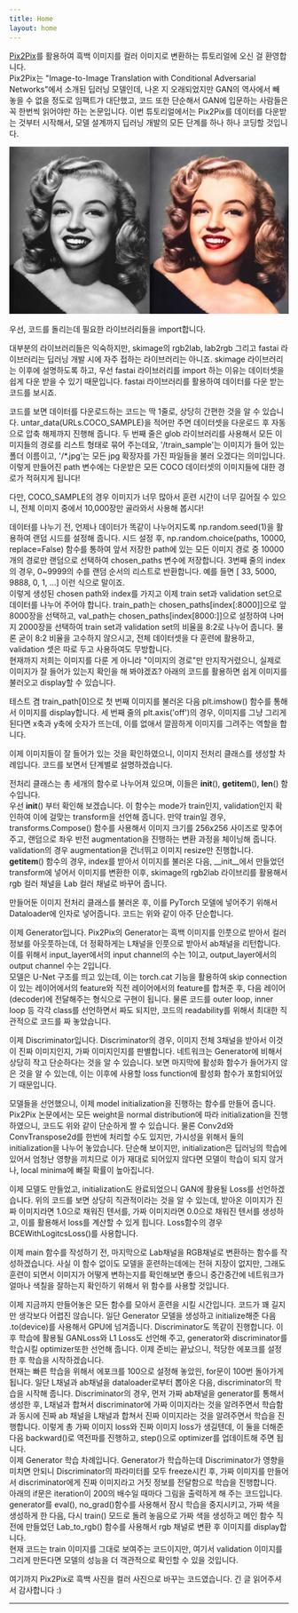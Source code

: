 ```yaml
---
title: Home
layout: home
---
```


[Pix2Pix]를 활용하여 흑백 이미지를 컬러 이미지로 변환하는 튜토리얼에 오신 걸 환영합니다.  
Pix2Pix는 "Image-to-Image Translation with Conditional Adversarial Networks"에서 소개된 딥러닝 모델인데, 나온 지 오래되었지만 GAN의 역사에서 빼 놓을 수 없을 정도로 임팩트가 대단했고, 코드 또한 단순해서 GAN에 입문하는 사람들은 꼭 한번씩 읽어야만 하는 논문입니다. 이번 튜토리얼에서는 Pix2Pix를 데이터를 다운받는 것부터 시작해서, 모델 설계까지 딥러닝 개발의 모든 단계를 하나 하나 코딩할 것입니다.

![image](image.jpeg)

우선, 코드를 돌리는데 필요한 라이브러리들을 import합니다.
<script src="https://gist.github.com/youngjaeoh/89b7c8b7914a92e063f6da60779398a9.js"></script>

대부분의 라이브러리들은 익숙하지만, skimage의 rgb2lab, lab2rgb 그리고 fastai 라이브러리는 딥러닝 개발 시에 자주 접하는 라이브러리는 아니죠. skimage 라이브러리는 이후에 설명하도록 하고, 우선 fastai 라이브러리를 import 하는 이유는 데이터셋을 쉽게 다운 받을 수 있기 때문입니다. fastai 라이브러리를 활용하여 데이터를 다운 받는 코드를 보시죠.
<script src="https://gist.github.com/youngjaeoh/00675769dc3a561e1ae434dea03d9b69.js"></script>
코드를 보면 데이터를 다운로드하는 코드는 딱 1줄로, 상당히 간편한 것을 알 수 있습니다. untar_data(URLs.COCO_SAMPLE)을 적어만 주면 데이터셋을 다운로드 후 자동으로 압축 해제까지 진행해 줍니다. 두 번째 줄은 glob 라이브러리를 사용해서 모든 이미지들의 경로를 리스트 형태로 묶어 주는데요, '/train_sample'는 이미지가 들어 있는 폴더 이름이고,  '/*.jpg'는 모든 jpg 확장자를 가진 파일들을 불러 오겠다는 의미입니다.  
이렇게 만들어진 path 변수에는 다운받은 모든 COCO 데이터셋의 이미지들에 대한 경로가 적혀지게 됩니다!  

다만, COCO_SAMPLE의 경우 이미지가 너무 많아서 훈련 시간이 너무 길어질 수 있으니, 전체 이미지 중에서 10,000장만 골라와서 사용해 봅시다!
<script src="https://gist.github.com/youngjaeoh/5aafa054158b22ba218a241c483485e2.js"></script>
데이터를 나누기 전, 언제나 데이터가 똑같이 나누어지도록 np.random.seed(1)을 활용하여 랜덤 시드를 설정해 줍니다. 시드 설정 후, np.random.choice(paths, 10000, replace=False) 함수를 통하여 앞서 저장한 path에 있는 모든 이미지 경로 중 10000개의 경로만 랜덤으로 선택하여 chosen_paths 변수에 저장합니다. 3번째 줄의 index의 경우, 0~9999의 수를 랜덤 순서의 리스트로 반환합니다. 예를 들면 [ 33, 5000, 9888, 0, 1, ...] 이런 식으로 말이죠.  
이렇게 생성된 chosen path와 index를 가지고 이제 train set과 validation set으로 데이터를 나누어 주어야 합니다. train_path는 chosen_paths[index[:8000]]으로 앞 8000장을 선택하고, val_path는 chosen_paths[index[8000:]]으로 설정하여 나머지 2000장을 선택하여 train set과 validation set의 비율을 8:2로 나누어 줍니다. 물론 굳이 8:2 비율을 고수하지 않으시고, 전체 데이터셋을 다 훈련에 활용하고, validation 셋은 따로 두고 사용하여도 무방합니다.  
현재까지 저희는 이미지를 다룬 게 아니라 "이미지의 경로"만 만지작거렸으니, 실제로 이미지가 잘 들어가 있는지 확인을 해 봐야겠죠? 아래의 코드를 활용하면 쉽게 이미지를 불러오고 display할 수 있습니다.
<script src="https://gist.github.com/youngjaeoh/78833412a664deff6ba250ccf67a3014.js"></script>
테스트 겸 train_path[0]으로 첫 번째 이미지를 불러온 다음 plt.imshow() 함수를 통해서 이미지를 display합니다. 세 번째 줄의 plt.axis('off')의 경우, 이미지를 그냥 그리게 된다면 x축과 y축에 숫자가 뜨는데, 이를 없애서 깔끔하게 이미지를 그려주는 역할을 합니다.  

이제 이미지들이 잘 들어가 있는 것을 확인하였으니, 이미지 전처리 클래스를 생성할 차례입니다. 코드를 보면서 단계별로 설명하겠습니다.
<script src="https://gist.github.com/youngjaeoh/b6135372152dfffa6d48f37f59123dff.js"></script>
전처리 클래스는 총 세개의 함수로 나누어져 있으며, 이들은 __init__(), __getitem__(), __len__() 함수입니다.  
우선 __init__() 부터 확인해 보겠습니다. 이 함수는 mode가 train인지, validation인지 확인하여 이에 걸맞는 transform을 선언해 줍니다. 만약 train일 경우, transforms.Compose() 함수를 사용해서 이미지 크기를 256x256 사이즈로 맞추어 주고, 랜덤으로 좌우 반전 augmentation을 진행하는 변환 과정을 체이닝해 줍니다. validation의 경우 augmentation을 건너뛰고 이미지 resize만 진행합니다.  
__getitem__() 함수의 경우, index를 받아서 이미지를 불러온 다음, __init__에서 만들었던 transform에 넣어서 이미지를 변환한 이후,  skimage의 rgb2lab 라이브리를 활용해서 rgb 컬러 채널을 Lab 컬러 채널로 바꾸어 줍니다.  

<script src="https://gist.github.com/youngjaeoh/773deafb1f5f428db99e36203b5f00ea.js"></script>
만들어둔 이미지 전처리 클래스를 불러온 후, 이를 PyTorch 모델에 넣어주기 위해서 Dataloader에 인자로 넣어줍니다. 코드는 위와 같이 아주 단순합니다.

<script src="https://gist.github.com/youngjaeoh/44bda7fc84b489c8ccad20df7c94db4e.js"></script>
이제 Generator입니다. Pix2Pix의 Generator는 흑백 이미지를 인풋으로 받아서 컬러 정보를 아웃풋하는데, 더 정확하게는 L채널을 인풋으로 받아서 ab채널을 리턴합니다. 이를 위해서 input_layer에서의 input channel의 수는 1이고, output_layer에서의 output channel 수는 2입니다.  
모델은 U-Net 구조를 띄고 있는데, 이는 torch.cat 기능을 활용하여 skip connection이 있는 레이어에서의 feature와 직전 레이어에서의 feature를 합쳐준 후, 다음 레이어(decoder)에 전달해주는 형식으로 구현이 됩니다. 물론 코드를 outer loop, inner loop 등 각각 class를 선언하면서 짜도 되지만, 코드의 readability를 위해서 최대한 직관적으로 코드를 짜 놓았습니다.  

<script src="https://gist.github.com/youngjaeoh/4512360f3f4af3d3f63894f8a29a70ea.js"></script>
이제 Discriminator입니다. Discriminator의 경우, 이미지 전체 3채널을 받아서 이것이 진짜 이미지인지, 가짜 이미지인지를 판별합니다. 네트워크는 Generator에 비해서 상당히 작고 단순하다는 것을 알 수 있습니다. 보면 마지막에 활성화 함수가 들어가지 않은 것을 알 수 있는데, 이는 이후에 사용할 loss function에 활성화 함수가 포함되어있기 때문입니다.  

<script src="https://gist.github.com/youngjaeoh/b68c808995c9d10c27bba000de3cb0d1.js"></script>
모델들을 선언했으니, 이제 model initialization을 진행하는 함수를 만들어 줍니다. Pix2Pix 논문에서는 모든 weight을 normal distribution에 따라 initialization을 진행하였으니, 코드도 위와 같이 단순하게 짤 수 있습니다. 물론 Conv2d와 ConvTranspose2d를 한번에 처리할 수도 있지만, 가시성을 위해서 둘의 initialization을 나누어 놓았습니다. 단순해 보이지만, initialization은 딥러닝의 학습에 있어서 엄청난 영향을 끼치므로 이가 재대로 되어있지 않다면 모델이 학습이 되지 않거나, local minima에 빠질 확률이 높아집니다.  

<script src="https://gist.github.com/youngjaeoh/123131d663c5284e3ff4ab7232fe1177.js"></script>
이제 모델도 만들었고, initialization도 완료되었으니 GAN에 활용될 Loss를 선언하겠습니다. 위의 코드를 보면 상당히 직관적이라는 것을 알 수 있는데, 받아온 이미지가 진짜 이미지라면 1.0으로 채워진 텐서를, 가짜 이미지라면 0.0으로 채워진 텐서를 생성하고, 이를 활용해서 loss를 계산할 수 있게 힙니다. Loss함수의 경우 BCEWithLogitcsLoss()를 사용합니다.  

<script src="https://gist.github.com/youngjaeoh/9cdb2e19dbfebdeb94571f05629b3a2d.js"></script>
이제 main 함수를 작성하기 전, 마지막으로 Lab채널을 RGB채널로 변환하는 함수를 작성하겠습니다. 사실 이 함수 없이도 모델을 훈련하는데에는 전혀 지장이 없지만, 그래도 훈련이 되면서 이미지가 어떻게 변하는지를 확인해보면 좋으니 중간중간에 네트워크가 얼마나 색칠을 잘하는지 확인하기 위해서 위 함수를 사용할 것입니다.  

<script src="https://gist.github.com/youngjaeoh/01c437f6b8f94d270994674505f26175.js"></script>
이제 지금까지 만들어놓은 모든 함수를 모아서 훈련을 시킬 시간입니다. 코드가 꽤 길지만 생각보다 어렵진 않습니다. 일단 Generator 모델을 생성하고 initialize해준 다음 .to(device)를 사용해서 GPU에 넘겨줍니다. Discriminator도 똑같이 진행합니다. 이후 학습에 활용될 GANLoss와 L1 Loss도 선언해 주고, generator와 discriminator를 학습시킬 optimizer또한 선언해 줍니다. 이제 준비는 끝났으니, 적당한 에포크를 설정한 후 학습을 시작하겠습니다.  
현재는 빠른 학습을 위해서 에포크를 100으로 설정해 놓았읜, for문이 100번 돌아가게 됩니다. 일단 L채널과 ab채널을 dataloader로부터 뽑아온 다음, discriminator의 학습을 시작해 줍니다. Discriminator의 경우, 먼저 가짜 ab채널을 generator를 통해서 생성한 후, L채널과 합쳐서 discriminator에 가짜 이미지라는 것을 알려주면서 학습함과 동시에 진짜 ab 채널을 L채널과 합쳐서 진짜 이미지라는 것을 알려주면서 학습을 진행합니다. 이렇게 총 가짜 이미지 loss와 진짜 이미지 loss가 생길텐데, 이 둘을 더해준 다음 backward()로 역전파를 진행하고, step()으로 optimizer를 업데이트해 주면 됩니다.  
이제 Generator 학습 차례입니다. Generator가 학습하는데 Discriminator가 영향을 미치면 안되니 Discriminator의 파라미터를 모두 freeze시킨 후, 가짜 이미지를 만들어서 discriminator에게 진짜 이미지라고 거짓 정보를 전달함으로 학습을 진행합니다.  
아래의 if문은 iteration이 200의 배수일 때마다 그림을 출력하게 해 주는 코드입니다. generator를 eval(), no_grad()함수를 사용해서 잠시 학습을 중지시키고, 가짜 색을 생성하게 한 다음, 다시 train() 모드로 돌려 놓음으로 가짜 색을 생성하고 메인 함수 직전에 만들었던 Lab_to_rgb() 함수를 사용해서 rgb 채널로 변환 후 이미지를 display합니다.  
현재 코드는 train 이미지를 그대로 보여주는 코드이지만, 여기서 validation 이미지를 그리게 만든다면 모델의 성능을 더 객관적으로 확인할 수 있을 것입니다.  

여기까지 Pix2Pix로 흑백 사진을 컬러 사진으로 바꾸는 코드였습니다.
긴 글 읽어주셔서 감사합니다 :)




----
[Pix2Pix]: https://arxiv.org/pdf/1611.07004.pdf
